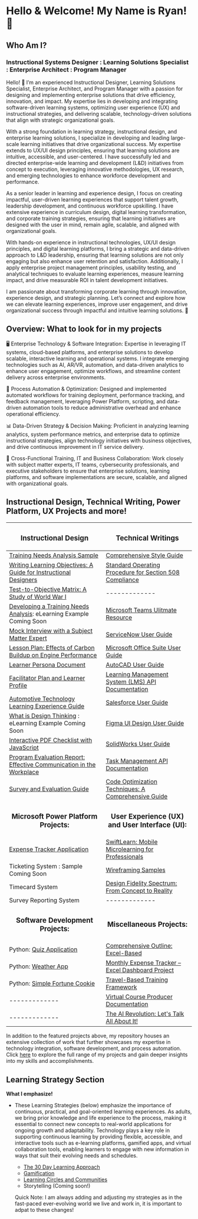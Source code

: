 <h1>Hello & Welcome! My Name is Ryan! 📡

<h2>Who Am I?</h2>

<h3>Instructional Systems Designer : Learning Solutions Specialist : Enterprise Architect : Program Manager</h3>

Hello! 👋 I’m an experienced Instructional Designer, Learning Solutions Specialist, Enterprise Architect, and Program Manager with a passion for designing and implementing enterprise solutions that drive efficiency, innovation, and impact. My expertise lies in developing and integrating software-driven learning systems, optimizing user experience (UX) and instructional strategies, and delivering scalable, technology-driven solutions that align with strategic organizational goals.

With a strong foundation in learning strategy, instructional design, and enterprise learning solutions, I specialize in developing and leading large-scale learning initiatives that drive organizational success. My expertise extends to UX/UI design principles, ensuring that learning solutions are intuitive, accessible, and user-centered. I have successfully led and directed enterprise-wide learning and development (L&D) initiatives from concept to execution, leveraging innovative methodologies, UX research, and emerging technologies to enhance workforce development and performance.

As a senior leader in learning and experience design, I focus on creating impactful, user-driven learning experiences that support talent growth, leadership development, and continuous workforce upskilling. I have extensive experience in curriculum design, digital learning transformation, and corporate training strategies, ensuring that learning initiatives are designed with the user in mind, remain agile, scalable, and aligned with organizational goals.

With hands-on experience in instructional technologies, UX/UI design principles, and digital learning platforms, I bring a strategic and data-driven approach to L&D leadership, ensuring that learning solutions are not only engaging but also enhance user retention and satisfaction. Additionally, I apply enterprise project management principles, usability testing, and analytical techniques to evaluate learning experiences, measure learning impact, and drive measurable ROI in talent development initiatives.

I am passionate about transforming corporate learning through innovation, experience design, and strategic planning. Let’s connect and explore how we can elevate learning experiences, improve user engagement, and drive organizational success through impactful and intuitive learning solutions. 🚀

<h2>Overview: What to look for in my projects</h2>

🖥️ Enterprise Technology & Software Integration: Expertise in leveraging IT systems, cloud-based platforms, and enterprise solutions to develop scalable, interactive learning and operational systems. I integrate emerging technologies such as AI, AR/VR, automation, and data-driven analytics to enhance user engagement, optimize workflows, and streamline content delivery across enterprise environments.

📂 Process Automation & Optimization: Designed and implemented automated workflows for training deployment, performance tracking, and feedback management, leveraging Power Platform, scripting, and data-driven automation tools to reduce administrative overhead and enhance operational efficiency.

📊 Data-Driven Strategy & Decision Making: Proficient in analyzing learning analytics, system performance metrics, and enterprise data to optimize instructional strategies, align technology initiatives with business objectives, and drive continuous improvement in IT service delivery.

📩 Cross-Functional Training, IT and Business Collaboration: Work closely with subject matter experts, IT teams, cybersecurity professionals, and executive stakeholders to ensure that enterprise solutions, learning platforms, and software implementations are secure, scalable, and aligned with organizational goals.

<h2>Instructional Design, Technical Writing, Power Platform, UX Projects and more!</h2>

<div align="center">
  
| <h3>Instructional Design</h3> | <h3>Technical Writings</h3> |
|---------------|---------------|
| <div align="left">[Training Needs Analysis Sample](https://github.com/rlangc/Training-Needs-Analysis-Sample.git)</div>  | <div align="left">[Comprehensive Style Guide](https://github.com/rlangc/Style-Guide-Sample.git)  |
| <div align="left">[Writing Learning Objectives: A Guide for Instructional Designers](https://github.com/rlangc/Writing-Learning-Objectives.git)</div>  | <div align="left">[Standard Operating Procedure for Section 508 Compliance](https://github.com/rlangc/Standard-Operating-Procedure-for-Section-508.git)</div> |
| <div align="left">[Test-to-Objective Matrix: A Study of World War I](https://github.com/rlangc/Test-to-Objective-Matrix.git)</div>  | ------------- |
| <div align="left">[Developing a Training Needs Analysis](https://github.com/rlangc/Developing-a-Training-Needs-Analysis-eLearning.git): eLearning Example Coming Soon</div>  | <div align="left">[Microsoft Teams Ulitmate Resource](https://github.com/rlangc/Microsoft-Teams.git)</div>  |
| <div align="left">[Mock Interview with a Subject Matter Expert](https://github.com/rlangc/Mock-Interview-with-a-Subject-Matter-Expert.git)</div> | <div align="left">[ServiceNow User Guide](https://github.com/rlangc/rlangc/blob/main/Technical%20Writing/ServiceNow%20User%20Guide.md)</div>  |
| <div align="left">[Lesson Plan: Effects of Carbon Buildup on Engine Performance](https://github.com/rlangc/Lesson-Plan-Effects-of-Carbon-Buildup-on-Engine-Performance.git)</div>  | <div align="left">[Microsoft Office Suite User Guide](https://github.com/rlangc/rlangc/blob/main/Technical%20Writing/Microsoft%20Office%20Suite%20User%20Guide.md)</div>  |
| <div align="left">[Learner Persona Document](https://github.com/rlangc/Learner-Persona-Document.git)</div>  | <div align="left">[AutoCAD User Guide](https://github.com/rlangc/rlangc/blob/main/Technical%20Writing/AutoCAD%20User%20Guide.md)</div>  |
| <div align="left">[Facilitator Plan and Learner Profile](https://github.com/rlangc/Facilitator-Plan-and-Learner-Profile.git)</div>  | <div align="left">[Learning Management System (LMS) API Documentation](https://github.com/rlangc/LMS-API-Documentation.git)</div>  |
| <div align="left">[Automotive Technology Learning Experience Guide](https://github.com/rlangc/Automotive-Technology-Learning-Experience-Guide.git)</div>  | <div align="left">[Salesforce User Guide](https://github.com/rlangc/rlangc/blob/main/Technical%20Writing/Salesforce%20User%20Guide.md)</div>  |
| <div align="left">[What is Design Thinking](https://github.com/rlangc/What-is-Design-Thinking-eLearning.git) : eLearning Example Coming Soon</div>  | <div align="left">[Figma UI Design User Guide](https://github.com/rlangc/Figma-UI-Design-User-Guide.git)</div>  |
| <div align="left">[Interactive PDF Checklist with JavaScript](https://github.com/rlangc/Interactive-Checklist-with-JavaScript.git)</div> | <div align="left">[SolidWorks User Guide](https://github.com/rlangc/rlangc/blob/main/Technical%20Writing/SolidWorks%20User%20Guide.md)</div> |
| <div align="left">[Program Evaluation Report: Effective Communication in the Workplace](https://github.com/rlangc/Sample-Program-Evaluation-Report.git)</div> | <div align="left">[Task Management API Documentation](https://github.com/rlangc/Task-Management-API-Documentation.git) |
| <div align="left">[Survey and Evaluation Guide](https://github.com/rlangc/Lets-Talk-Surveys.git)</div> | <div align="left">[Code Optimization Techniques: A Comprehensive Guide](https://github.com/rlangc/Code-Optimization-Techniques.git)</div> |
| <div align="center"><h3>Microsoft Power Platform Projects:</h3></div> | <div align="center"><h3>User Experience (UX) and User Interface (UI):</h3></div> |
| <div align="left">[Expense Tracker Application](https://github.com/rlangc/Simple-Expense-Tracker-Using-Power-Apps.git)</div>  | <div align="left">[SwiftLearn: Mobile Microlearning for Professionals](https://github.com/rlangc/rlangc/blob/main/User%20Experience%20(UX)%20and%20User%20Interface%20(UI)/SwiftLearn%3A%20Mobile%20Microlearning%20for%20Professionals.md)</div> |
| <div align="left">Ticketing System : Sample Coming Soon</div>  | <div align="left">[Wireframing Samples](https://github.com/rlangc/rlangc/blob/main/User%20Experience%20(UX)%20and%20User%20Interface%20(UI)/Wireframing%20Concepts/Wire-framing.md)</div>  |
| <div align="left">Timecard System</div>  | <div align="left">[Design Fidelity Spectrum: From Concept to Reality](https://github.com/rlangc/rlangc/blob/main/User%20Experience%20(UX)%20and%20User%20Interface%20(UI)/Low%20Mid%20High%20Fidelity%20Showcase.md)</div>  |
| <div align="left">Survey Reporting System</div>  | ------------- |
| <div align="center"><h3>Software Development Projects:</h3></div> | <div align="center"><h3>Miscellaneous Projects:</h3></div> |
| <div align="left">Python: [Quiz Application](https://github.com/rlangc/Quiz-Application-in-Python.git)</div> | <div align="left">[Comprehensive Outline: Excel-Based](https://github.com/rlangc/Data-Privacy-and-Protection-Content-Outline.git)</div> |
| <div align="left">Python: [Weather App](https://github.com/rlangc/Weather-App-in-Python.git)  | <div align="left">[Monthly Expense Tracker – Excel Dashboard Project](https://github.com/rlangc/Dynamic-Monthly-Expense-Tracker-in-Excel.git)</div>  |
| <div align="left">Python: [Simple Fortune Cookie](https://github.com/rlangc/Simple-Fortune-Cookie.git)</div>  | <div align="left">[Travel-Based Training Framework](https://github.com/rlangc/Everything-On-Travel.git)</div> |
| -------------  | <div align="left">[Virtual Course Producer Documentation](https://github.com/rlangc/Virtual-Course-Producer-Guide.git)</div>  |
| -------------  | <div align="left">[The AI Revolution: Let's Talk All About It!]()</div>  |

</div>

In addition to the featured projects above, my repository houses an extensive collection of work that further showcases my expertise in technology integration, software development, and process automation. Click [here](https://github.com/rlangc/Additional-Projects-Section.git) to explore the full range of my projects and gain deeper insights into my skills and accomplishments.

<h2>Learning Strategy Section</h2>

<b>What I emphasize!</b>

- These Learning Strategies (below) emphasize the importance of continuous, practical, and goal-oriented learning experiences. As adults, we bring prior knowledge and life experience to the process, making it essential to connect new concepts to real-world applications for ongoing growth and adaptability. Technology plays a key role in supporting continuous learning by providing flexible, accessible, and interactive tools such as e-learning platforms, gamified apps, and virtual collaboration tools, enabling learners to engage with new information in ways that suit their evolving needs and schedules.

  - [The 30 Day Learning Approach](https://github.com/rlangc/30-Day-Learning.git)
  - [Gamification](https://github.com/rlangc/Gamification.git)
  - [Learning Circles and Communities](https://github.com/rlangc/Learning-Circles-and-Communities.git)
  - Storytelling (Coming soon!)
 
  Quick Note: I am always adding and adjusting my strategies as in the fast-paced ever-evolving world we live and work in, it is important to adpat to these changes!
